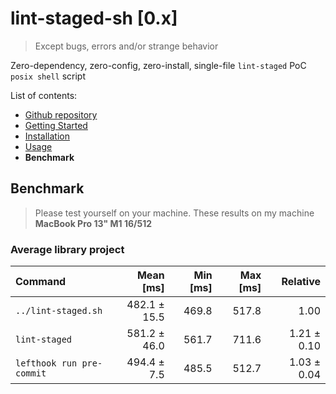 # lint-staged-sh \[0.x\]

> Except bugs, errors and/or strange behavior

Zero-dependency, zero-config, zero-install, single-file `lint-staged` PoC `posix shell` script

List of contents:

- [Github repository](https://github.com/dalisoft/lint-staged-sh)
- [Getting Started](./GET_STARTED.md)
- [Installation](./INSTALLATION.md)
- [Usage](./USAGE.md)
- **Benchmark**

## Benchmark

> Please test yourself on your machine. These results on my machine **MacBook Pro 13" M1 16/512**

### Average library project

| Command                   |  Mean \[ms\] | Min \[ms\] | Max \[ms\] |    Relative |
| :------------------------ | -----------: | ---------: | ---------: | ----------: |
| `../lint-staged.sh`       | 482.1 ± 15.5 |      469.8 |      517.8 |        1.00 |
| `lint-staged`             | 581.2 ± 46.0 |      561.7 |      711.6 | 1.21 ± 0.10 |
| `lefthook run pre-commit` |  494.4 ± 7.5 |      485.5 |      512.7 | 1.03 ± 0.04 |
